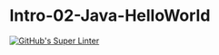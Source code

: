 # Intro-02-Java-HelloWorld
[![GitHub's Super Linter](https://github.com/ICS4U-Programming-TonyT/Intro-02-Java-HelloWorld/workflows/GitHub's%20Super%20Linter/badge.svg)](https://github.com/ICS4U-Programming-TonyT/Intro-02-Java-HelloWorld/actions)
